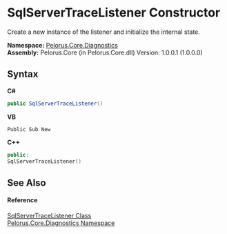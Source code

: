 # SqlServerTraceListener Constructor 
 

Create a new instance of the listener and initialize the internal state.

**Namespace:**&nbsp;<a href="9C794B0B">Pelorus.Core.Diagnostics</a><br />**Assembly:**&nbsp;Pelorus.Core (in Pelorus.Core.dll) Version: 1.0.0.1 (1.0.0.0)

## Syntax

**C#**<br />
``` C#
public SqlServerTraceListener()
```

**VB**<br />
``` VB
Public Sub New
```

**C++**<br />
``` C++
public:
SqlServerTraceListener()
```


## See Also


#### Reference
<a href="2FC09E89">SqlServerTraceListener Class</a><br /><a href="9C794B0B">Pelorus.Core.Diagnostics Namespace</a><br />